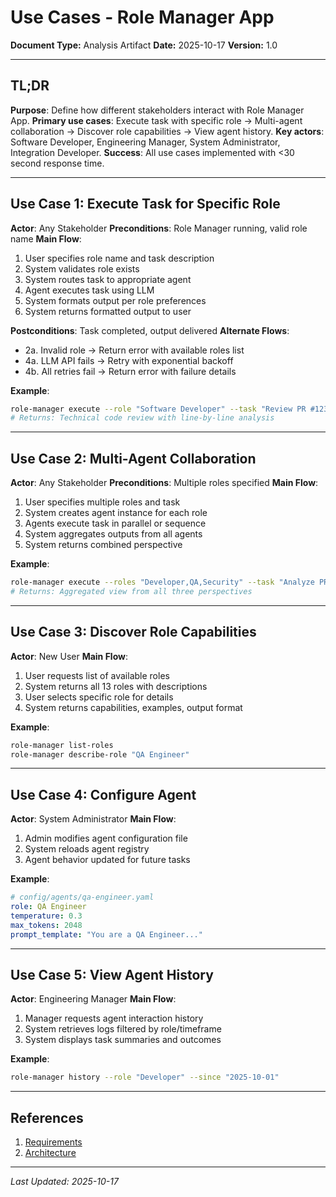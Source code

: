 # Use Cases - Role Manager App

**Document Type:** Analysis Artifact
**Date:** 2025-10-17
**Version:** 1.0

---

## TL;DR

**Purpose**: Define how different stakeholders interact with Role Manager App. **Primary use cases**: Execute task with specific role → Multi-agent collaboration → Discover role capabilities → View agent history. **Key actors**: Software Developer, Engineering Manager, System Administrator, Integration Developer. **Success**: All use cases implemented with <30 second response time.

---

## Use Case 1: Execute Task for Specific Role

**Actor**: Any Stakeholder
**Preconditions**: Role Manager running, valid role name
**Main Flow**:
1. User specifies role name and task description
2. System validates role exists
3. System routes task to appropriate agent
4. Agent executes task using LLM
5. System formats output per role preferences
6. System returns formatted output to user

**Postconditions**: Task completed, output delivered
**Alternate Flows**:
- 2a. Invalid role → Return error with available roles list
- 4a. LLM API fails → Retry with exponential backoff
- 4b. All retries fail → Return error with failure details

**Example**:
```bash
role-manager execute --role "Software Developer" --task "Review PR #123"
# Returns: Technical code review with line-by-line analysis
```

---

## Use Case 2: Multi-Agent Collaboration

**Actor**: Any Stakeholder
**Preconditions**: Multiple roles specified
**Main Flow**:
1. User specifies multiple roles and task
2. System creates agent instance for each role
3. Agents execute task in parallel or sequence
4. System aggregates outputs from all agents
5. System returns combined perspective

**Example**:
```bash
role-manager execute --roles "Developer,QA,Security" --task "Analyze PR #123"
# Returns: Aggregated view from all three perspectives
```

---

## Use Case 3: Discover Role Capabilities

**Actor**: New User
**Main Flow**:
1. User requests list of available roles
2. System returns all 13 roles with descriptions
3. User selects specific role for details
4. System returns capabilities, examples, output format

**Example**:
```bash
role-manager list-roles
role-manager describe-role "QA Engineer"
```

---

## Use Case 4: Configure Agent

**Actor**: System Administrator
**Main Flow**:
1. Admin modifies agent configuration file
2. System reloads agent registry
3. Agent behavior updated for future tasks

**Example**:
```yaml
# config/agents/qa-engineer.yaml
role: QA Engineer
temperature: 0.3
max_tokens: 2048
prompt_template: "You are a QA Engineer..."
```

---

## Use Case 5: View Agent History

**Actor**: Engineering Manager
**Main Flow**:
1. Manager requests agent interaction history
2. System retrieves logs filtered by role/timeframe
3. System displays task summaries and outcomes

**Example**:
```bash
role-manager history --role "Developer" --since "2025-10-01"
```

---

## References

1. [Requirements](../1-planning/requirements.md)
2. [Architecture](../3-design/architecture.md)

---

*Last Updated: 2025-10-17*
